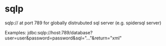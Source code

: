# sqlp

sqlp:// at port 789 for globally distrubuted sql server (e.g. spidersql server)

Examples:
jdbc:sqlp://host:789/database?user=user&password=password&sql="..."&return="xml"
